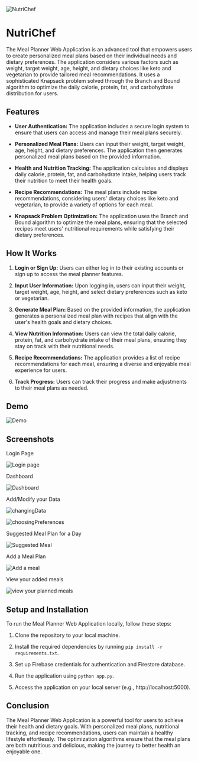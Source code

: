 
![NutriChef ](https://github.com/Mitul9703/NutriChef/assets/60043776/b569ad00-c08a-446f-89ed-adb78d624e6a)



# NutriChef


The Meal Planner Web Application is an advanced tool that empowers users to create personalized meal plans based on their individual needs and dietary preferences. The application considers various factors such as weight, target weight, age, height, and dietary choices like keto and vegetarian to provide tailored meal recommendations. It uses a sophisticated Knapsack problem solved through the Branch and Bound algorithm to optimize the daily calorie, protein, fat, and carbohydrate distribution for users.

## Features

- **User Authentication:** The application includes a secure login system to ensure that users can access and manage their meal plans securely.

- **Personalized Meal Plans:** Users can input their weight, target weight, age, height, and dietary preferences. The application then generates personalized meal plans based on the provided information.

- **Health and Nutrition Tracking:** The application calculates and displays daily calorie, protein, fat, and carbohydrate intake, helping users track their nutrition to meet their health goals.

- **Recipe Recommendations:** The meal plans include recipe recommendations, considering users' dietary choices like keto and vegetarian, to provide a variety of options for each meal.

- **Knapsack Problem Optimization:** The application uses the Branch and Bound algorithm to optimize the meal plans, ensuring that the selected recipes meet users' nutritional requirements while satisfying their dietary preferences.


## How It Works

1. **Login or Sign Up:** Users can either log in to their existing accounts or sign up to access the meal planner features.

2. **Input User Information:** Upon logging in, users can input their weight, target weight, age, height, and select dietary preferences such as keto or vegetarian.

3. **Generate Meal Plan:** Based on the provided information, the application generates a personalized meal plan with recipes that align with the user's health goals and dietary choices.

4. **View Nutrition Information:** Users can view the total daily calorie, protein, fat, and carbohydrate intake of their meal plans, ensuring they stay on track with their nutritional needs.

5. **Recipe Recommendations:** The application provides a list of recipe recommendations for each meal, ensuring a diverse and enjoyable meal experience for users.

6. **Track Progress:** Users can track their progress and make adjustments to their meal plans as needed.



## Demo 

![Demo](https://github.com/Mitul9703/NutriChef/assets/60043776/e459d3c8-148a-4eba-9b3f-1b69fca56161)

## Screenshots


Login Page

![Login page](https://github.com/Mitul9703/NutriChef/assets/60043776/379a1be8-3ea5-4b84-9112-1d5654fa4725)

Dashboard

![Dashboard](https://github.com/Mitul9703/NutriChef/assets/60043776/268c2b9b-9614-4002-9416-9d3031c84ce2)

Add/Modify your Data

![changingData](https://github.com/Mitul9703/NutriChef/assets/60043776/637f7d34-73d6-47d4-9e1d-f82b2b699303)

![choosingPreferences](https://github.com/Mitul9703/NutriChef/assets/60043776/dbf2597a-fc4b-414d-b6f6-ad284c6a0c97)

Suggested Meal Plan for a Day

![Suggested Meal](https://github.com/Mitul9703/NutriChef/assets/60043776/2d7298bc-66ca-47de-8d20-f987d57bb6f0)

Add a Meal Plan

![Add a meal](https://github.com/Mitul9703/NutriChef/assets/60043776/68b4e4ce-4a0c-43c9-8d1d-196a74e95226)

View your added meals

![view your planned meals](https://github.com/Mitul9703/NutriChef/assets/60043776/f4abceaa-bd5b-4c17-b56a-30c06f2d5fc8)


## Setup and Installation

To run the Meal Planner Web Application locally, follow these steps:

1. Clone the repository to your local machine.

2. Install the required dependencies by running `pip install -r requirements.txt`.

3. Set up Firebase credentials for authentication and Firestore database.

4. Run the application using `python app.py`.

5. Access the application on your local server (e.g., http://localhost:5000).

## Conclusion

The Meal Planner Web Application is a powerful tool for users to achieve their health and dietary goals. With personalized meal plans, nutritional tracking, and recipe recommendations, users can maintain a healthy lifestyle effortlessly. The optimization algorithms ensure that the meal plans are both nutritious and delicious, making the journey to better health an enjoyable one.
